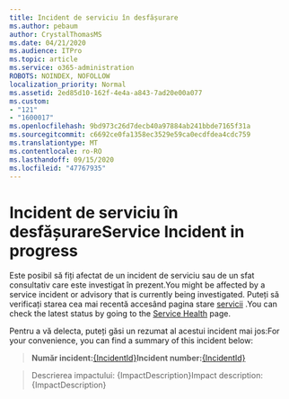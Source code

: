 ```yaml
---
title: Incident de serviciu în desfășurare
ms.author: pebaum
author: CrystalThomasMS
ms.date: 04/21/2020
ms.audience: ITPro
ms.topic: article
ms.service: o365-administration
ROBOTS: NOINDEX, NOFOLLOW
localization_priority: Normal
ms.assetid: 2ed85d10-162f-4e4a-a843-7ad20e00a077
ms.custom:
- "121"
- "1600017"
ms.openlocfilehash: 9bd973c26d7decb40a97884ab241bbde7165f31a
ms.sourcegitcommit: c6692ce0fa1358ec3529e59ca0ecdfdea4cdc759
ms.translationtype: MT
ms.contentlocale: ro-RO
ms.lasthandoff: 09/15/2020
ms.locfileid: "47767935"
---
```

# <a name="service-incident-in-progress"></a><span data-ttu-id="8b6d9-102">Incident de serviciu în desfășurare</span><span class="sxs-lookup"><span data-stu-id="8b6d9-102">Service Incident in progress</span></span>

<span data-ttu-id="8b6d9-103">Este posibil să fiți afectat de un incident de serviciu sau de un sfat consultativ care este investigat în prezent.</span><span class="sxs-lookup"><span data-stu-id="8b6d9-103">You might be affected by a service incident or advisory that is currently being investigated.</span></span> <span data-ttu-id="8b6d9-104">Puteți să verificați starea cea mai recentă accesând pagina stare [servicii](https://admin.microsoft.com/adminportal/home#/servicehealth) .</span><span class="sxs-lookup"><span data-stu-id="8b6d9-104">You can check the latest status by going to the [Service Health](https://admin.microsoft.com/adminportal/home#/servicehealth) page.</span></span>
  
<span data-ttu-id="8b6d9-105">Pentru a vă delecta, puteți găsi un rezumat al acestui incident mai jos:</span><span class="sxs-lookup"><span data-stu-id="8b6d9-105">For your convenience, you can find a summary of this incident below:</span></span>
  
> <span data-ttu-id="8b6d9-106">**Număr incident:**[{IncidentId}](https://admin.microsoft.com/adminportal/home#/servicehealth)</span><span class="sxs-lookup"><span data-stu-id="8b6d9-106">**Incident number:**[{IncidentId}](https://admin.microsoft.com/adminportal/home#/servicehealth)</span></span>
    
> <span data-ttu-id="8b6d9-107">Descrierea impactului: {ImpactDescription}</span><span class="sxs-lookup"><span data-stu-id="8b6d9-107">Impact description: {ImpactDescription}</span></span>
